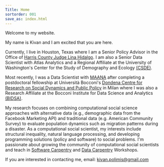 ```yaml
---
Title: Home
sortorder: 001
save_as: index.html
---
```

Welcome to my website.

My name is Kivan and I am excited that you are here.

Currently, I live in Houston, Texas where I am a Senior Policy Advisor in the Office of <a href = "https://cjo.harriscountytx.gov/" target="_blank">Harris County Judge Lina Hidalgo</a>. I am also a Senior Data Scientist with Atlas Analytics and a Regional Affiliate at the University of Washington's Center for the Study of Demography and Ecology <a href = "https://csde.washington.edu/" target="_blank">(CSDE)</a>.

Most recently, I was a Data Scientist with <a href="https://maana.io" target="_blank">MAANA</a> after completing a postdoctoral fellowship at Università Bocconi's <a href="http://www.dondena.unibocconi.it/wps/wcm/connect/Cdr/Centro_Dondena/Home" target="_blank"> Dondena Centre for Research on Social Dynamics and Public Policy</a> in Milan where I was also a Research Affiliate at the Bocconi Institute for Data Science and Analytics <a href = "http://www.bidsa.unibocconi.eu/wps/wcm/connect/Site/Bidsa/Home" target="_blank">(BIDSA)</a>.

My research focuses on combining computational social science approaches with
alternative data (e.g., demographic data from the Facebook Marketing API) and traditional data (e.g. American Community Survey) to evaluate population dynamics such as migration patterns during a disaster. As a computational
social scientist, my interests include structural inequality, natural language processing,
and developing programming solutions (policy and software) to social problems. I'm passionate
about growing the community of computational social scientists and teach in
 [Software Carpentry](https://software-carpentry.org/) and
 [Data Carpentry](http://www.datacarpentry.org/) Workshops.

If you are interested in contacting me, email: [kivan.polimis@gmail.com](mailto:kivan.polimis@gmail.com)
<p style="text-align:center;"><img src="../../images/Kivan.jpg" alt="Kivan" style="width: 36%; height: 36%></p>
